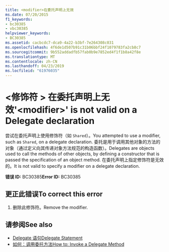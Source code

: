 ```yaml
---
title: <modifier>在委托声明上无效
ms.date: 07/20/2015
f1_keywords:
- bc30385
- vbc30385
helpviewer_keywords:
- BC30385
ms.assetid: cacbcdc7-dca9-4a22-b3bf-7e264308c031
ms.openlocfilehash: 4f6de1d507b91c31b06bbf24f1079783fa2cb8c7
ms.sourcegitcommit: 9b552addadfb57fab0b9e7852ed4f1f1b8a42f8e
ms.translationtype: MT
ms.contentlocale: zh-CN
ms.lasthandoff: 04/23/2019
ms.locfileid: "61976035"
---
```

# <a name="modifier-is-not-valid-on-a-delegate-declaration"></a><span data-ttu-id="e4def-102">\<修饰符 > 在委托声明上无效</span><span class="sxs-lookup"><span data-stu-id="e4def-102">'\<modifier>' is not valid on a Delegate declaration</span></span>
<span data-ttu-id="e4def-103">尝试在委托声明上使用修饰符（如 `Shared`）。</span><span class="sxs-lookup"><span data-stu-id="e4def-103">You attempted to use a modifier, such as `Shared`, on a delegate declaration.</span></span> <span data-ttu-id="e4def-104">委托是用于调用其他对象的方法的对象（通过定义向其传递对象方法规范的构造函数）。</span><span class="sxs-lookup"><span data-stu-id="e4def-104">Delegates are objects used to call the methods of other objects, by defining a constructor that is passed the specification of an object method.</span></span> <span data-ttu-id="e4def-105">在委托声明上指定修饰符是无效的。</span><span class="sxs-lookup"><span data-stu-id="e4def-105">It is not valid to specify a modifier on a delegate declaration.</span></span>  
  
 <span data-ttu-id="e4def-106">**错误 ID:** BC30385</span><span class="sxs-lookup"><span data-stu-id="e4def-106">**Error ID:** BC30385</span></span>  
  
## <a name="to-correct-this-error"></a><span data-ttu-id="e4def-107">更正此错误</span><span class="sxs-lookup"><span data-stu-id="e4def-107">To correct this error</span></span>  
  
1. <span data-ttu-id="e4def-108">删除此修饰符。</span><span class="sxs-lookup"><span data-stu-id="e4def-108">Remove the modifier.</span></span>  
  
## <a name="see-also"></a><span data-ttu-id="e4def-109">请参阅</span><span class="sxs-lookup"><span data-stu-id="e4def-109">See also</span></span>

- [<span data-ttu-id="e4def-110">Delegate 语句</span><span class="sxs-lookup"><span data-stu-id="e4def-110">Delegate Statement</span></span>](../../visual-basic/language-reference/statements/delegate-statement.md)
- [<span data-ttu-id="e4def-111">如何：调用委托方法</span><span class="sxs-lookup"><span data-stu-id="e4def-111">How to: Invoke a Delegate Method</span></span>](../../visual-basic/programming-guide/language-features/delegates/how-to-invoke-a-delegate-method.md)
